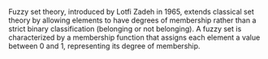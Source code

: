 Fuzzy set theory, introduced by Lotfi Zadeh in 1965, extends classical set theory by allowing elements to have degrees of membership rather than a strict binary classification (belonging or not belonging). A fuzzy set is characterized by a membership function that assigns each element a value between 0 and 1, representing its degree of membership.
